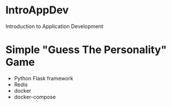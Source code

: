 # IntroAppDev
Introduction to Application Development

# Simple "Guess The Personality" Game
* Python Flask framework
* Redis
* docker
* docker-compose
